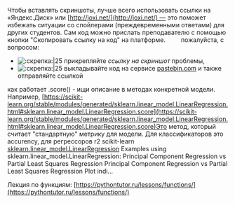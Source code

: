 Чтобы вставлять скриншоты, лучше всего использовать ссылки на «Яндекс.Диск» или [http://joxi.net/](http://joxi.net/) — это поможет избежать ситуации со спойлерами (преждевременными ответами) для других студентов. 
Сам код можно прислать преподавателю с помощью кнопки "Скопировать ссылку на код" на платформе. 
          пожалуйста, с вопросом:  
-   ![:скрепка:|25](https://a.slack-edge.com/production-standard-emoji-assets/14.0/google-medium/1f4ce@2x.png) прикрепляйте _ссылку на скриншот_ проблемы,
-   ![:скрепка:|25](https://a.slack-edge.com/production-standard-emoji-assets/14.0/google-medium/1f4ce@2x.png) выкладывайте код на сервисе [pastebin.com](http://pastebin.com/) и также отправляйте ссылкой



как работает .score() - ищи описание в методах конкретной модели. Например, [https://scikit-learn.org/stable/modules/generated/sklearn.linear_model.LinearRegression.html#sklearn.linear_model.LinearRegression.score](https://scikit-learn.org/stable/modules/generated/sklearn.linear_model.LinearRegression.html#sklearn.linear_model.LinearRegression.score)Это метод, который считает "стандартную" метрику для модели. Для классификаторов это accurency, для регрессоров r2
scikit-learn
[sklearn.linear_model.LinearRegression](https://scikit-learn.org/stable/modules/generated/sklearn.linear_model.LinearRegression.html#sklearn.linear_model.LinearRegression.score)
Examples using sklearn.linear_model.LinearRegression: Principal Component Regression vs Partial Least Squares Regression Principal Component Regression vs Partial Least Squares Regression Plot indi...

Лекция по функциям: [https://pythontutor.ru/lessons/functions/](https://pythontutor.ru/lessons/functions/)

